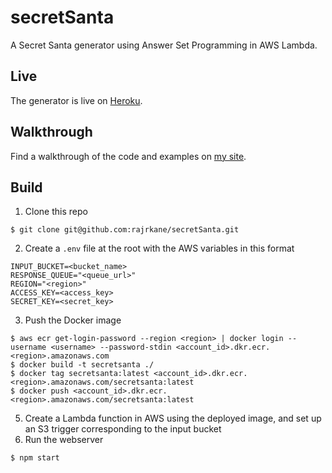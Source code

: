 # secretSanta

A Secret Santa generator using Answer Set Programming in AWS Lambda.

## Live

The generator is live on [Heroku](https://secretsanta-asp.herokuapp.com/).

## Walkthrough

Find a walkthrough of the code and examples on [my site](https://rajrkane.com/blog/SecretSantaWithAnswerSetProgramming/).


## Build

1. Clone this repo 
```
$ git clone git@github.com:rajrkane/secretSanta.git
```
2. Create a `.env` file at the root with the AWS variables in this format
```
INPUT_BUCKET=<bucket_name>
RESPONSE_QUEUE="<queue_url>"
REGION="<region>"
ACCESS_KEY=<access_key>
SECRET_KEY=<secret_key>
```
3. Push the Docker image
```
$ aws ecr get-login-password --region <region> | docker login --username <username> --password-stdin <account_id>.dkr.ecr.<region>.amazonaws.com
$ docker build -t secretsanta ./
$ docker tag secretsanta:latest <account_id>.dkr.ecr.<region>.amazonaws.com/secretsanta:latest
$ docker push <account_id>.dkr.ecr.<region>.amazonaws.com/secretsanta:latest
```
5. Create a Lambda function in AWS using the deployed image, and set up an S3 trigger corresponding to the input bucket
6. Run the webserver
```
$ npm start
```
